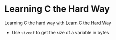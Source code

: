 # Learning C the Hard Way

Learning C  the hard way with [Learn C the Hard Way](http://c.learncodethehardway.org/book/)

* Use `sizeof` to get the size of a variable in bytes